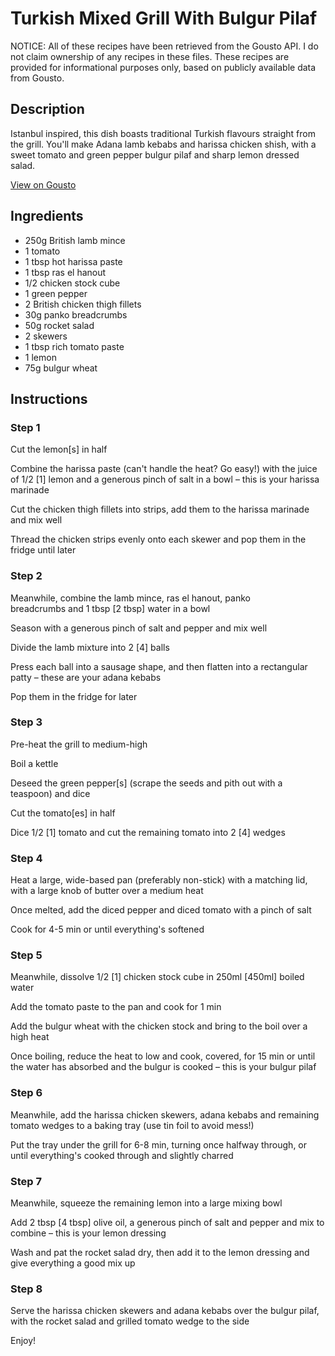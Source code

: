 # Turkish Mixed Grill With Bulgur Pilaf

NOTICE: All of these recipes have been retrieved from the Gousto API. I do not claim ownership of any recipes in these files. These recipes are provided for informational purposes only, based on publicly available data from Gousto.

## Description

Istanbul inspired, this dish boasts traditional Turkish flavours straight from the grill. You'll make Adana lamb kebabs and harissa chicken shish, with a sweet tomato and green pepper bulgur pilaf and sharp lemon dressed salad. 

[View on Gousto](https://www.gousto.co.uk/recipes/cookbook/turkish-mixed-grill-with-bulgur-pilaf)

## Ingredients

- 250g British lamb mince 
- 1 tomato
- 1 tbsp hot harissa paste
- 1 tbsp ras el hanout
- 1/2 chicken stock cube
- 1 green pepper
- 2 British chicken thigh fillets 
- 30g panko breadcrumbs
- 50g rocket salad 
- 2 skewers
- 1 tbsp rich tomato paste
- 1 lemon 
- 75g bulgur wheat 

## Instructions


### Step 1

Cut the lemon<span class="text-danger">[s</span><span class="text-danger">]</span> in half


Combine the harissa paste (can't handle the heat? Go easy!) with the juice of 1/2<span class="text-danger">&nbsp;[1]</span> lemon and a generous pinch of salt in a bowl &ndash; this is your harissa marinade


Cut the chicken thigh fillets into strips, add them to the harissa marinade and mix well


Thread the chicken strips evenly onto each skewer and pop them in the fridge until later


### Step 2

Meanwhile, combine the&nbsp;lamb mince, ras el hanout,&nbsp;panko breadcrumbs&nbsp;and 1 tbsp <span class="text-danger">[2 tbsp]</span> water in a bowl


Season with a generous pinch of salt and pepper and mix well


Divide the lamb mixture into 2 <span class="text-danger">[4]</span>&nbsp;balls


Press each ball into a sausage shape, and then flatten into a rectangular patty &ndash; these are your adana kebabs


Pop them in the fridge for later&nbsp;


### Step 3

Pre-heat the grill to medium-high


Boil a kettle


Deseed the green pepper<span class="text-danger">[s]</span> (scrape the seeds and pith out with a teaspoon) and dice


Cut the&nbsp;tomato<span class="text-danger">[es]</span> in half&nbsp;


Dice 1/2&nbsp;<span class="text-danger">[1]</span>&nbsp;tomato&nbsp;and cut the remaining tomato&nbsp;into 2 <span class="text-danger">[4]</span> wedges


### Step 4

Heat a large, wide-based pan (preferably non-stick) with a matching lid, with a large knob of butter over a medium heat


Once melted, add the diced&nbsp;pepper and&nbsp;diced tomato with a pinch of salt


Cook for 4-5 min or until everything's&nbsp;softened


### Step 5

Meanwhile, dissolve 1/2&nbsp;<span class="text-danger">[1]</span>&nbsp;chicken stock cube&nbsp;in 250ml<span class="text-danger"> [450ml]</span> boiled water


Add the tomato paste to the pan and cook for 1 min


Add the bulgur&nbsp;wheat&nbsp;with the chicken stock and bring to the boil over a high heat


Once boiling, reduce the heat to low and cook, covered, for 15 min or until the water has absorbed and the bulgur is cooked &ndash; this is your bulgur pilaf


### Step 6

Meanwhile, add the harissa chicken skewers, adana kebabs&nbsp;and remaining tomato wedges to a baking tray (use tin foil to avoid mess!)


Put the tray under the grill for 6-8&nbsp;min, turning once halfway through, or until everything's cooked through and slightly charred&nbsp;


### Step 7

Meanwhile, squeeze the remaining<span class="text-danger">&nbsp;</span>lemon into a large mixing bowl&nbsp;


Add 2 tbsp<span class="text-danger"> [4 tbsp]</span> olive oil,&nbsp;a generous pinch of salt and pepper&nbsp;and mix to combine &ndash; this is your lemon dressing


Wash and pat the rocket salad dry, then add it to the lemon dressing&nbsp;and give everything a good mix up

### Step 8

Serve the harissa chicken skewers and adana kebabs over the bulgur pilaf, with the rocket salad and grilled tomato wedge to the side


Enjoy!


&nbsp;

